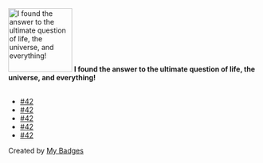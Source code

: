 <img src="https://my-badges.github.io/my-badges/the-ultimate-question.png" alt="I found the answer to the ultimate question of life, the universe, and everything!" title="I found the answer to the ultimate question of life, the universe, and everything!" width="128">
<strong>I found the answer to the ultimate question of life, the universe, and everything!</strong>
<br><br>

- <a href="https://github.com/ksysoev/deriv-api-bff/issues/42">#42</a>
- <a href="https://github.com/ksysoev/wsget/issues/42">#42</a>
- <a href="https://github.com/ksysoev/help-my-pet/issues/42">#42</a>
- <a href="https://github.com/ksysoev/wasabi/issues/42">#42</a>
- <a href="https://github.com/ksysoev/make-it-public/issues/42">#42</a>


Created by <a href="https://github.com/my-badges/my-badges">My Badges</a>